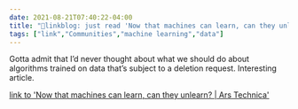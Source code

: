```yaml
---
date: 2021-08-21T07:40:22-04:00
title: "🔗linkblog: just read 'Now that machines can learn, can they unlearn? | Ars Technica'"
tags: ["link","Communities","machine learning","data"]
---
```

Gotta admit that I’d never thought about what we should do about algorithms trained on data that’s subject to a deletion request. Interesting article.
 
[link to 'Now that machines can learn, can they unlearn? | Ars Technica'](https://arstechnica.com/information-technology/2021/08/now-that-machines-can-learn-can-they-unlearn/)
